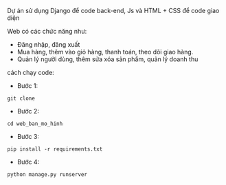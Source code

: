 Dự án sử dụng Django để code back-end, Js và HTML + CSS để code giao diện

Web có các chức năng như:
 - Đăng nhập, đăng xuất
 - Mua hàng, thêm vào giỏ hàng, thanh toán, theo dõi giao hàng.
 - Quản lý người dùng, thêm sửa xóa sản phẩm, quản lý doanh thu
 
cách chạy code:
- Bước 1:
```
git clone 
```
- Bước 2:
```
cd web_ban_mo_hinh
```
-  Bước 3:
```
pip install -r requirements.txt
```
-  Bước 4:
```
python manage.py runserver
```

